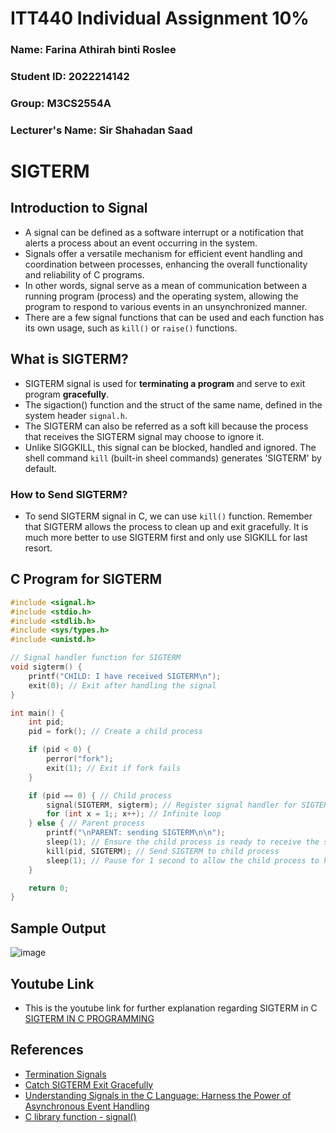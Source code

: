 # ITT440 Individual Assignment 10%
### Name: Farina Athirah binti Roslee
### Student ID: 2022214142
### Group: M3CS2554A
### Lecturer's Name: Sir Shahadan Saad

# SIGTERM
## Introduction to Signal
- A signal can be defined as a software interrupt or a notification that alerts a process about an event occurring in the system.
- Signals offer a versatile mechanism for efficient event handling and coordination between processes, enhancing the overall functionality and reliability of C programs.
- In other words, signal serve as a mean of communication between a running program (process) and the operating system, allowing the program to respond to various events in an unsynchronized manner.
- There are a few signal functions that can be used and each function has its own usage, such as `kill()` or `raise()` functions.

## What is SIGTERM?
- SIGTERM signal is used for **terminating a program** and serve to exit program **gracefully**.
- The sigaction() function and the struct of the same name, defined in the system header `signal.h`.
- The SIGTERM can also be referred as a soft kill because the process that receives the SIGTERM signal may choose to ignore it.
- Unlike SIGGKILL, this signal can be blocked, handled and ignored. The shell command `kill` (built-in sheel commands) generates 'SIGTERM' by default.

### How to Send SIGTERM?
- To send SIGTERM signal in C, we can use `kill()` function. Remember that SIGTERM allows the process to clean up and exit gracefully. It is much more better to use SIGTERM first and only use SIGKILL for last resort.

## C Program for SIGTERM
```C
#include <signal.h>
#include <stdio.h>
#include <stdlib.h>
#include <sys/types.h>
#include <unistd.h>

// Signal handler function for SIGTERM
void sigterm() {
    printf("CHILD: I have received SIGTERM\n");
    exit(0); // Exit after handling the signal
}

int main() {
    int pid;
    pid = fork(); // Create a child process

    if (pid < 0) {
        perror("fork");
        exit(1); // Exit if fork fails
    }

    if (pid == 0) { // Child process
        signal(SIGTERM, sigterm); // Register signal handler for SIGTERM
        for (int x = 1;; x++); // Infinite loop
    } else { // Parent process
        printf("\nPARENT: sending SIGTERM\n\n");
        sleep(1); // Ensure the child process is ready to receive the signal
        kill(pid, SIGTERM); // Send SIGTERM to child process
        sleep(1); // Pause for 1 second to allow the child process to handle the signal
    }

    return 0;
}

```
## Sample Output
![image](https://github.com/addff/2403-ITT440/assets/166041339/0aa2920a-1ad8-47e0-b891-34623e4895b9)

## Youtube Link
- This is the youtube link for further explanation regarding SIGTERM in C [SIGTERM IN C PROGRAMMING](https://youtu.be/NHQXUX6pg1g?si=3JV5-80uUslnFFUa)

## References
- [Termination Signals](https://www.gnu.org/software/libc/manual/html_node/Termination-Signals.html#:~:text=The%20SIGTERM%20signal%20is%20a,kill%20generates%20SIGTERM%20by%20default)
- [Catch SIGTERM Exit Gracefully](https://airtower.wordpress.com/2010/06/16/catch-sigterm-exit-gracefully/)
- [Understanding Signals in the C Language: Harness the Power of Asynchronous Event Handling](https://medium.com/@razika28/signals-ad83f38f80b6)
- [C library function - signal()](https://www.tutorialspoint.com/c_standard_library/c_function_signal.htm)
